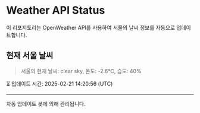 
# Weather API Status

이 리포지토리는 OpenWeather API를 사용하여 서울의 날씨 정보를 자동으로 업데이트합니다.

## 현재 서울 날씨
> 서울의 현재 날씨: clear sky, 온도: -2.6°C, 습도: 40%

⏳ 업데이트 시간: 2025-02-21 14:20:56 (UTC)

---
자동 업데이트 봇에 의해 관리됩니다.
